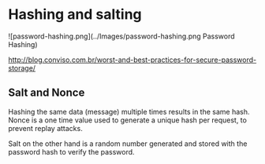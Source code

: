 # Hashing and salting

![password-hashing.png](../Images/password-hashing.png Password Hashing)

http://blog.conviso.com.br/worst-and-best-practices-for-secure-password-storage/


## Salt and Nonce

Hashing the same data (message) multiple times results in the same hash. Nonce is a one time value used to generate a unique hash per request, to prevent replay attacks.

Salt on the other hand is a random number generated and stored with the password hash to verify the password.
